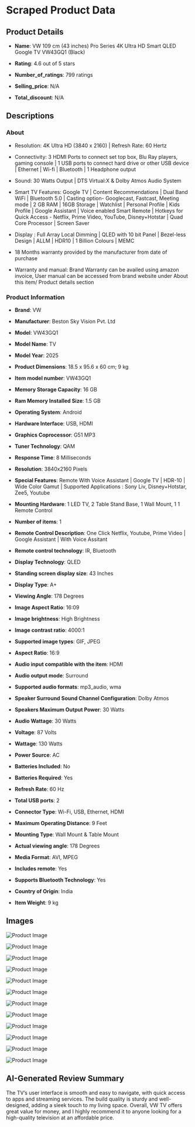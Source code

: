 # Scraped Product Data

## Product Details

- **Name**: VW 109 cm (43 inches) Pro Series 4K Ultra HD Smart QLED Google TV VW43GQ1 (Black)

- **Rating**: 4.6 out of 5 stars

- **Number_of_ratings**: 799 ratings

- **Selling_price**: N/A

- **Total_discount**: N/A


## Descriptions

### About

- Resolution: 4K Ultra HD (3840 x 2160) | Refresh Rate: 60 Hertz

- Connectivity: 3 HDMI Ports to connect set top box, Blu Ray players, gaming console | 1 USB ports to connect hard drive or other USB device | Ethernet | Wi-fi | Bluetooth | 1 Headphone output

- Sound: 30 Watts Output | DTS Virtual:X & Dolby Atmos Audio System

- Smart TV Features: Google TV | Content Recommendations | Dual Band WiFi | Bluetooth 5.0 | Casting option- Googlecast, Fastcast, Meeting mode | 2 GB RAM | 16GB Storage | Watchlist | Personal Profile | Kids Profile | Google Assistant | Voice enabled Smart Remote | Hotkeys for Quick Access - Netflix, Prime Video, YouTube, Disney+Hotstar | Quad Core Processor | Screen Saver

- Display : Full Array Local Dimming | QLED with 10 bit Panel | Bezel-less Design | ALLM | HDR10 | 1 Billion Colours | MEMC

- 18 Months warranty provided by the manufacturer from date of purchase

- Warranty and manual: Brand Warranty can be availed using amazon invoice, User manual can be accessed from brand website under About this item/ Product details section

### Product Information

- **Brand**: ‎VW

- **Manufacturer**: ‎Beston Sky Vision Pvt. Ltd

- **Model**: ‎VW43GQ1

- **Model Name**: ‎TV

- **Model Year**: ‎2025

- **Product Dimensions**: ‎18.5 x 95.6 x 60 cm; 9 kg

- **Item model number**: ‎VW43GQ1

- **Memory Storage Capacity**: ‎16 GB

- **Ram Memory Installed Size**: ‎1.5 GB

- **Operating System**: ‎Android

- **Hardware Interface**: ‎USB, HDMI

- **Graphics Coprocessor**: ‎G51 MP3

- **Tuner Technology**: ‎QAM

- **Response Time**: ‎8 Milliseconds

- **Resolution**: ‎3840x2160 Pixels

- **Special Features**: ‎Remote With Voice Assistant | Google TV | HDR-10 | Wide Color Gamut | Supported Applications : Sony Liv, Disney+Hotstar, Zee5, Youtube

- **Mounting Hardware**: ‎1 LED TV, 2 Table Stand Base, 1 Wall Mount, 1 1 Remote Control

- **Number of items**: ‎1

- **Remote Control Description**: ‎One Click Netflix, Youtube, Prime Video | Google Assistant | With Voice Assitant

- **Remote control technology**: ‎IR, Bluetooth

- **Display Technology**: ‎QLED

- **Standing screen display size**: ‎43 Inches

- **Display Type**: ‎A+

- **Viewing Angle**: ‎178 Degrees

- **Image Aspect Ratio**: ‎16:09

- **Image brightness**: ‎High Brightness

- **Image contrast ratio**: ‎4000:1

- **Supported image types**: ‎GIF, JPEG

- **Aspect Ratio**: ‎16:9

- **Audio input compatible with the item**: ‎HDMI

- **Audio output mode**: ‎Surround

- **Supported audio formats**: ‎mp3_audio, wma

- **Speaker Surround Sound Channel Configuration**: ‎Dolby Atmos

- **Speakers Maximum Output Power**: ‎30 Watts

- **Audio Wattage**: ‎30 Watts

- **Voltage**: ‎87 Volts

- **Wattage**: ‎130 Watts

- **Power Source**: ‎AC

- **Batteries Included**: ‎No

- **Batteries Required**: ‎Yes

- **Refresh Rate**: ‎60 Hz

- **Total USB ports**: ‎2

- **Connector Type**: ‎Wi-Fi, USB, Ethernet, HDMI

- **Maximum Operating Distance**: ‎9 Feet

- **Mounting Type**: ‎Wall Mount & Table Mount

- **Actual viewing angle**: ‎178 Degrees

- **Media Format**: ‎AVI, MPEG

- **Includes remote**: ‎Yes

- **Supports Bluetooth Technology**: ‎Yes

- **Country of Origin**: ‎India

- **Item Weight**: ‎9 kg


## Images

![Product Image](https://m.media-amazon.com/images/I/81t4oqHHmvL._SX679_.jpg)

![Product Image](https://m.media-amazon.com/images/I/51kPUFvMTqL._SX679_.jpg)

![Product Image](https://m.media-amazon.com/images/I/513oyiBZzmL._SX679_.jpg)

![Product Image](https://m.media-amazon.com/images/I/51VlPXqKV5L._SX679_.jpg)

![Product Image](https://m.media-amazon.com/images/I/41a5KmC-yCL._SX679_.jpg)

![Product Image](https://m.media-amazon.com/images/I/416Tm1Co9VL._SX679_.jpg)

![Product Image](https://m.media-amazon.com/images/I/31c+rV1eDRL._SX679_.jpg)

![Product Image](https://m.media-amazon.com/images/S/aplus-media-library-service-media/fa23a093-8bf4-4661-bf7a-ad5fe3478c08.__SL1500_PT0_SL1500_V1___.jpg)

![Product Image](https://m.media-amazon.com/images/S/aplus-media-library-service-media/201ad40f-22bd-4552-950f-61ce70830874.__SL1500_PT0_SL1500_V1___.jpg)

![Product Image](https://m.media-amazon.com/images/S/aplus-media-library-service-media/222fe773-6691-46bc-808f-b72667817572.__SL1500_PT0_SL1500_V1___.jpg)

![Product Image](https://m.media-amazon.com/images/S/aplus-media-library-service-media/5d5e674b-4af9-430b-bf1d-1314e108c643.__SL1500_PT0_SL1500_V1___.jpg)

![Product Image](https://m.media-amazon.com/images/S/aplus-media-library-service-media/485eda75-1f56-45e1-accd-c2bc599301d0.__SL1500_PT0_SL1500_V1___.jpg)


## AI-Generated Review Summary

The TV’s user interface is smooth and easy to navigate, with quick access to apps and streaming services. The build quality is sturdy and well-designed, adding a sleek touch to my living space. Overall, VW TV offers great value for money, and I highly recommend it to anyone looking for a high-quality television at an affordable price.
